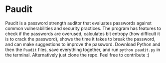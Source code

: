 # Paudit
Paudit is a password strength auditor that evaluates passwords against common vulnerabilities and security practices. The program has features to check if the passwords are overused, calculates bit entropy (how difficult it is to crack the password), shows the time it takes to break the password, and can make suggestions to improve the password.
Download Python and then the `Paudit` files, save everything together, and run `python paudit.py` in the terminal. Alternatively just clone the repo. Feel free to contribute :)
